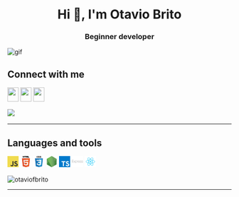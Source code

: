 <h1 align="center">Hi 👋, I'm Otavio Brito</h1>
<h3 align="center">Beginner developer</h3>



![gif](https://i.gifer.com/VIR.gif)

## Connect with me

<a href="https://github.com/otaviofbrito"><img height="32" width="25" src="https://cdn.jsdelivr.net/npm/simple-icons@v6/icons/github.svg" /></a>
<a href="https://www.youtube.com/channel/UC4el8sPDQzY6IRfm_46J3Mw"><img height="32" width="25" src="https://cdn.jsdelivr.net/npm/simple-icons@v6/icons/youtube.svg" /></a>
<a href="https://www.linkedin.com/in/otavio-brito-3b0139224/"><img height="32" width="25" src="https://cdn.jsdelivr.net/npm/simple-icons@v6/icons/linkedin.svg" /></a>

<img src="https://img.shields.io/badge/Discord-Otavio%234887-%23964AF8?style=for-the-badge&logo=discord&?&logoColor=white"></img>

---

## Languages and tools

<p><img height="25" width="25" src="https://raw.githubusercontent.com/github/explore/80688e429a7d4ef2fca1e82350fe8e3517d3494d/topics/javascript/javascript.png" />
<img height="25" width="25" src="https://raw.githubusercontent.com/github/explore/80688e429a7d4ef2fca1e82350fe8e3517d3494d/topics/html/html.png" />
<img height="25" width="25" src="https://raw.githubusercontent.com/github/explore/80688e429a7d4ef2fca1e82350fe8e3517d3494d/topics/css/css.png" />
<img height="25" width="25" src="https://raw.githubusercontent.com/github/explore/80688e429a7d4ef2fca1e82350fe8e3517d3494d/topics/nodejs/nodejs.png" />
<img height="25" width="25" src="https://raw.githubusercontent.com/github/explore/80688e429a7d4ef2fca1e82350fe8e3517d3494d/topics/typescript/typescript.png" />
<img height="25" width="25" src="https://raw.githubusercontent.com/github/explore/80688e429a7d4ef2fca1e82350fe8e3517d3494d/topics/express/express.png" />
<img height="25" width="25" src="https://raw.githubusercontent.com/github/explore/80688e429a7d4ef2fca1e82350fe8e3517d3494d/topics/react/react.png" /></p>

<p><img align="center" src="https://github-readme-stats.vercel.app/api/top-langs?username=otaviofbrito&show_icons=true&theme=tokyonight&title_color=964af8&text_color=ffffff&bg_color=621BBF&hide_border=true&locale=en&layout=compact" alt="otaviofbrito" /></p>

---

